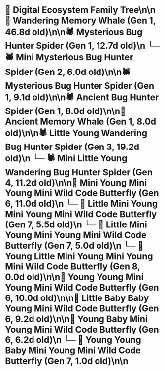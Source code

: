 # 🌳 Digital Ecosystem Family Tree\n\n🐋 Wandering Memory Whale (Gen 1, 46.8d old)\n\n🕷️ Mysterious Bug Hunter Spider (Gen 1, 12.7d old)\n  └─ 🕷️ Mini Mysterious Bug Hunter Spider (Gen 2, 6.0d old)\n\n🕷️ Mysterious Bug Hunter Spider (Gen 1, 9.1d old)\n\n🕷️ Ancient Bug Hunter Spider (Gen 1, 8.0d old)\n\n🐋 Ancient Memory Whale (Gen 1, 8.0d old)\n\n🕷️ Little Young Wandering Bug Hunter Spider (Gen 3, 19.2d old)\n  └─ 🕷️ Mini Little Young Wandering Bug Hunter Spider (Gen 4, 11.2d old)\n\n🦋 Mini Young Mini Young Mini Wild Code Butterfly (Gen 6, 11.0d old)\n  └─ 🦋 Little Mini Young Mini Young Mini Wild Code Butterfly (Gen 7, 5.5d old)\n  └─ 🦋 Little Mini Young Mini Young Mini Wild Code Butterfly (Gen 7, 5.0d old)\n    └─ 🦋 Young Little Mini Young Mini Young Mini Wild Code Butterfly (Gen 8, 0.0d old)\n\n🦋 Young Young Mini Young Mini Wild Code Butterfly (Gen 6, 10.0d old)\n\n🦋 Little Baby Baby Young Mini Wild Code Butterfly (Gen 6, 9.2d old)\n\n🦋 Young Baby Mini Young Mini Wild Code Butterfly (Gen 6, 6.2d old)\n  └─ 🦋 Young Young Baby Mini Young Mini Wild Code Butterfly (Gen 7, 1.0d old)\n\n